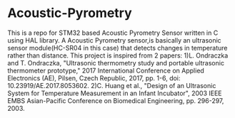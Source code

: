 # Acoustic-Pyrometry
This is a repo for STM32 based Acoustic Pyrometry Sensor written in C using HAL library.
A Acoustic Pyrometry sensor,is basically an ultrasonic sensor module(HC-SR04 in this case) that detects changes in temperature rather than distance.
This project is inspired from 2 papers:
1)L. Ondraczka and T. Ondraczka, "Ultrasonic thermometry study and portable ultrasonic thermometer prototype," 2017 International Conference on Applied Electronics (AE), Pilsen, Czech Republic, 2017, pp. 1-6, doi: 10.23919/AE.2017.8053602.
2)C. Huang et al., "Design of an Ultrasonic System for Temperature Measurement in an Infant Incubator", 2003 IEEE EMBS Asian-Pacific Conference on Biomedical Engineering, pp. 296-297, 2003.
